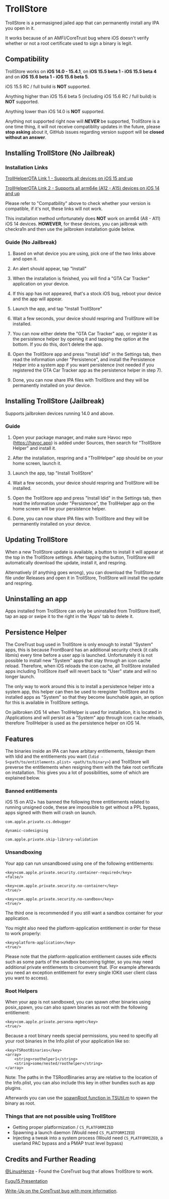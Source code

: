 # TrollStore

TrollStore is a permasigned jailed app that can permanently install any IPA you open in it.

It works because of an AMFI/CoreTrust bug where iOS doesn't verify whether or not a root certificate used to sign a binary is legit.

## Compatibility

TrollStore works on **iOS 14.0 - 15.4.1**, on **iOS 15.5 beta 1 - iOS 15.5 beta 4** and on **iOS 15.6 beta 1 - iOS 15.6 beta 5**.

iOS 15.5 RC / full build is **NOT** supported.

Anything higher than iOS 15.6 beta 5 (including iOS 15.6 RC / full build) is **NOT** supported.

Anything lower than iOS 14.0 is **NOT** supported.

Anything not supported right now will **_NEVER_** be supported, TrollStore is a one time thing, it will not receive compatiblity updates in the future, please **stop asking** about it, GitHub issues regarding version support will be **closed without an answer**.

## Installing TrollStore (No Jailbreak)

### Installation Links

[TrollHelperOTA Link 1 - Supports all devices on iOS 15 and up](https://api.jailbreaks.app/troll)

[TrollHelperOTA Link 2 - Supports all arm64e (A12 - A15) devices on iOS 14 and up](https://api.jailbreaks.app/troll64e)

Please refer to "Compatbility" above to check whether your version is compatible, if it's not, these links will not work.

This installation method unfortunately does **NOT** work on arm64 (A8 - A11) iOS 14 devices. **HOWEVER**, for these devices, you can jailbreak with checkra1n and then use the jailbroken installation guide below.

### Guide (No Jailbreak)

1. Based on what device you are using, pick one of the two links above and open it.

2. An alert should appear, tap "Install"

3. When the installation is finished, you will find a "GTA Car Tracker" application on your device.

4. If this app has not appeared, that's a stock iOS bug, reboot your device and the app will appear.

5. Launch the app, and tap "Install TrollStore"

6. Wait a few seconds, your device should respring and TrollStore will be installed.

7. You can now either delete the "GTA Car Tracker" app, or register it as the persistence helper by opening it and tapping the option at the bottom. If you do this, don't delete the app. 

8. Open the TrollStore app and press "Install ldid" in the Settings tab, then read the information under "Persistence", and install the Persistence Helper into a system app if you want persistence (not needed if you registered the GTA Car Tracker app as the persistence helper in step 7).

9. Done, you can now share IPA files with TrollStore and they will be permanently installed on your device.

## Installing TrollStore (Jailbreak)

Supports jailbroken devices running 14.0 and above.

### Guide

1. Open your package manager, and make sure Havoc repo (https://havoc.app) is added under Sources, then search for "TrollStore Helper" and install it.

2. After the installation, respring and a "TrollHelper" app should be on your home screen, launch it.

3. Launch the app, tap "Install TrollStore"

4. Wait a few seconds, your device should respring and TrollStore will be installed.

5. Open the TrollStore app and press "Install ldid" in the Settings tab, then read the information under "Persistence", the TrollHelper app on the home screen will be your persistence helper.

6. Done, you can now share IPA files with TrollStore and they will be permanently installed on your device.

## Updating TrollStore

When a new TrollStore update is available, a button to install it will appear at the top in the TrollStore settings. After tapping the button, TrollStore will automatically download the update, install it, and respring.

Alternatively (if anything goes wrong), you can download the TrollStore.tar file under Releases and open it in TrollStore, TrollStore will install the update and respring.

## Uninstalling an app

Apps installed from TrollStore can only be uninstalled from TrollStore itself, tap an app or swipe it to the right in the 'Apps' tab to delete it.

## Persistence Helper

The CoreTrust bug used in TrollStore is only enough to install "System" apps, this is because FrontBoard has an additional security check (it calls libmis) every time before a user app is launched. Unfortunately it is not possible to install new "System" apps that stay through an icon cache reload. Therefore, when iOS reloads the icon cache, all TrollStore installed apps including TrollStore itself will revert back to "User" state and will no longer launch.

The only way to work around this is to install a persistence helper into a system app, this helper can then be used to reregister TrollStore and its installed apps as "System" so that they become launchable again, an option for this is available in TrollStore settings.

On jailbroken iOS 14 when TrollHelper is used for installation, it is located in /Applications and will persist as a "System" app through icon cache reloads, therefore TrollHelper is used as the persistence helper on iOS 14.

## Features

The binaries inside an IPA can have arbitary entitlements, fakesign them with ldid and the entitlements you want (`ldid -S<path/to/entitlements.plist> <path/to/binary>`) and TrollStore will preverse the entitlements when resigning them with the fake root certificate on installation. This gives you a lot of possibilities, some of which are explained below.

### Banned entitlements

iOS 15 on A12+ has banned the following three entitlements related to running unsigned code, these are impossible to get without a PPL bypass, apps signed with them will crash on launch.

`com.apple.private.cs.debugger`

`dynamic-codesigning`

`com.apple.private.skip-library-validation`

### Unsandboxing

Your app can run unsandboxed using one of the following entitlements:

```
<key>com.apple.private.security.container-required</key>
<false/>
```

```
<key>com.apple.private.security.no-container</key>
<true/>
```

```
<key>com.apple.private.security.no-sandbox</key>
<true/>
```

The third one is recommended if you still want a sandbox container for your application.

You might also need the platform-application entitlement in order for these to work properly:

```
<key>platform-application</key>
<true/>
```

Please note that the platform-application entitlement causes side effects such as some parts of the sandbox becoming tighter, so you may need additional private entitlements to circumvent that. (For example afterwards you need an exception entitlement for every single IOKit user client class you want to access).

### Root Helpers

When your app is not sandboxed, you can spawn other binaries using posix_spawn, you can also spawn binaries as root with the following entitlement:

```
<key>com.apple.private.persona-mgmt</key>
<true/>
```

Because a root binary needs special permissions, you need to specifiy all your root binaries in the Info.plist of your application like so:

```
<key>TSRootBinaries</key>
<array>
    <string>roothelper1</string>
    <string>some/nested/roothelper</string>
</array>
```

Note: The paths in the TSRootBinaries array are relative to the location of the Info.plist, you can also include this key in other bundles such as app plugins.

Afterwards you can use the [spawnRoot function in TSUtil.m](./Store/TSUtil.m#L39) to spawn the binary as root.

### Things that are not possible using TrollStore

- Getting proper platformization / `CS_PLATFORMIZED`
- Spawning a launch daemon (Would need `CS_PLATFORMIZED`)
- Injecting a tweak into a system process (Would need `CS_PLATFORMIZED`, a userland PAC bypass and a PMAP trust level bypass)

## Credits and Further Reading

[@LinusHenze](https://twitter.com/LinusHenze/) - Found the CoreTrust bug that allows TrollStore to work.

[Fugu15 Presentation](https://youtu.be/NIyKNjNNB5Q?t=3046)

[Write-Up on the CoreTrust bug with more information](https://worthdoingbadly.com/coretrust/).
